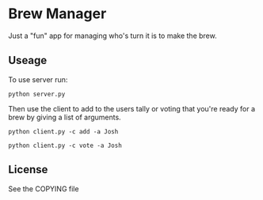 # Brew Manager

Just a "fun" app for managing who's turn it is to make the brew.

## Useage

To use server run:

```shell
python server.py
```

Then use the client to add to the users tally or voting that you're ready for a brew by giving a list of arguments.

```shell
python client.py -c add -a Josh

python client.py -c vote -a Josh
```

## License

See the COPYING file
